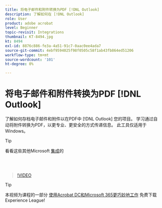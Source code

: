 ```yaml
---
title: 将电子邮件和附件转换为PDF [!DNL Outlook]
description: 了解如何在 [!DNL Outlook]
role: User
product: adobe acrobat
level: Beginner
topic-revisit: Integrations
thumbnail: KT-8494.jpg
kt: 8494
exl-id: 8876c886-fe3a-4a51-91c7-0aac0ee4ada7
source-git-commit: 4ebf9594025f98f0505c58f1ab43fb864ed51206
workflow-type: tm+mt
source-wordcount: '101'
ht-degree: 0%

---
```


# 将电子邮件和附件转换为PDF [!DNL Outlook]

了解如何存档电子邮件和附件以在PDF中 [!DNL Outlook] 您的项目。 学习通过自动将附件转换为PDF，以更专业、更安全的方式传递信息。 此工具仅适用于Windows。

>[!TIP]
>
>看看这些其他Microsoft [集成](../integrate/integrate-overview.md#microsoft)的

<br> 

>[!VIDEO](https://video.tv.adobe.com/v/336859?quality=12&learn=on&hidetitle=true)

>[!TIP]
>
>本视频为课程的一部分 [使用Acrobat DC和Microsoft 365更巧妙地工作](https://experienceleague.adobe.com/?recommended=Acrobat-U-1-2021.microsoft365) 免费下载Experience League!
